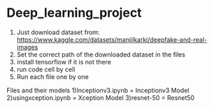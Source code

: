 # Deep_learning_project
1) Just download dataset from: https://www.kaggle.com/datasets/manjilkarki/deepfake-and-real-images
2) Set the correct path of the downloaded dataset in the files
3) install tensorflow if it is not there
4) run code cell by cell
5) Run each file one by one

Files and their models
1)Inceptionv3.ipynb = Inceptionv3 Model
2)usingxception.ipynb = Xception Model
3)resnet-50 = Resnet50
